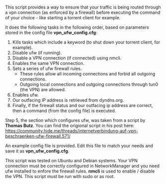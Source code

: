 This script  provides a way to ensure that your traffic is being routed through a vpn connection (as enforced by a firewall) before executing the command of your choice - like starting a torrent client for example. 


It does the following tasks in the following order, based on parameters stored in the config file **vpn_ufw_config.cfg**:

1. Kills tasks which include a keyword (to shut down your torrent client, for example). 
2. Disable ufw (if running).
3. Disable a VPN connection (if connected) using nmcli.
4. Enables the same VPN connection. 
5. Sets a series of ufw firewall rules. 
	* These rules allow all incoming connections and forbid all outgoing connections. 
	* Outgoing local connections and outgoing connections through tun0 (the VPN) are allowed.
6. Enables ufw. 
6. Our outfacing IP address is retrieved from dyndns.org. 
7. Finally, if the firewall status and our outfacing ip address are correct, then a command (from the config file) is executed.

Step 5, the section which configures ufw, was taken from a script by **Thomas Butz**. You can find the origional script in his post here: https://community.hide.me/threads/internetverbindung-auf-vpn-beschraenken-ufw-firewall.571/

An example config file is provided. Edit this file to match your needs and save it as **vpn_ufw_config.cfg**.

This script was tested on Ubuntu and Debian systems. Your VPN connection must be correctly configured in NetworkManager and you need ufw installed to enfore the firewall rules. **nmcli** is used to enable / disable the VPN. This script must be run with sudo or as root.  
